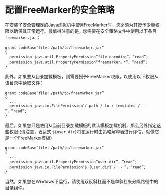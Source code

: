 # 配置FreeMarker的安全策略

在安装了安全管理器的Java虚拟机中使用FreeMarker时，您必须为其授予少量权限以确保其正常运行。最值得注意的是，您需要在安全策略文件中使用以下条目 `freemarker.jar`：

```
grant codeBase“file：/path/to/freemarker.jar”
{
  permission java.util.PropertyPermission“file.encoding”，“read”;
  permission java.util.PropertyPermission“freemarker。*”，“read”;
}
```

此外，如果要从目录加载模板，则需要授予FreeMarker权限，以使用以下权限从该目录中读取文件：

```
grant codeBase“file：/path/to/freemarker.jar”
{
  ...
  permission java.io.FilePermission“/ path / to / templates /  - ”，“read”;
}
```

最后，如果您只是使用从当前目录加载模板的默认模板加载机制，那么另外指定这些权限:(请注意，表达式 `${user.dir}`将在运行时由策略解释器进行评估，就像它是一个FreeMarker模板）

```
grant codeBase“file：/path/to/freemarker.jar”
{
  ...
  permission java.util.PropertyPermission“user.dir”，“read”;
  permission java.io.FilePermission“$ {user.dir} /  - ”，“read”;
}
```

当然，如果您在Windows下运行，请使用双反斜杠而不是单斜杠来分隔路径中的目录组件。

